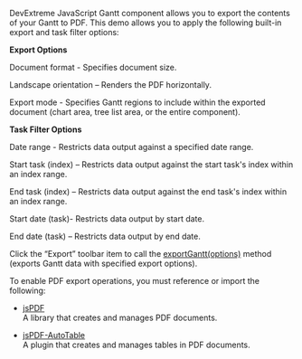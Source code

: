 DevExtreme JavaScript Gantt component allows you to export the contents of your Gantt to PDF.  This demo allows you to apply the following built-in export and task filter options:
 

**Export Options**

Document format  - Specifies document size.

Landscape orientation – Renders the PDF horizontally. 

Export mode - Specifies Gantt regions to include within the exported document (chart area, tree list area, or the entire component).

**Task Filter Options**

Date range  - Restricts data output against a specified date range.

Start task (index) – Restricts data output against the start task's index within an index range. 

End task (index) – Restricts data output against the end task's index within an index range. 

Start date (task)- Restricts data output by start date. 

End date (task) – Restricts data output by end date. 


Click the “Export” toolbar item to call the [exportGantt(options)](/Documentation/ApiReference/Common/Utils/pdfExporter/#exportGanttoptions) method (exports Gantt data with specified export options).
 

To enable PDF export operations, you must reference or import the following:
- <a href="https://github.com/parallax/jsPDF" target="_blank">jsPDF</a>        
A library that creates and manages PDF documents.

- <a href="https://github.com/simonbengtsson/jsPDF-AutoTable" target="_blank">jsPDF-AutoTable</a>        
A plugin that creates and manages tables in PDF documents.

